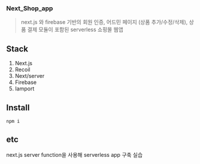 ### Next_Shop_app

> next.js 와 firebase 기반의 회원 인증, 어드민 페이지 (상품 추가/수정/삭제), 상품 결제 모듈이 포함된 serverless 쇼핑몰 웹앱

## Stack

1. Next.js
2. Recoil
3. Next/server
4. Firebase
5. Iamport

## Install

```
npm i
```

## etc

next.js server function을 사용해 serverless app 구축 실습
